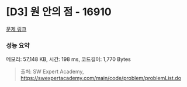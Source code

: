 # [D3] 원 안의 점 - 16910 

[문제 링크](https://swexpertacademy.com/main/code/problem/problemDetail.do?contestProbId=AYcllbDqUVgDFASR) 

### 성능 요약

메모리: 57,148 KB, 시간: 198 ms, 코드길이: 1,770 Bytes



> 출처: SW Expert Academy, https://swexpertacademy.com/main/code/problem/problemList.do